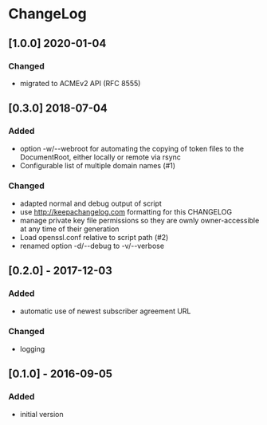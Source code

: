 # ChangeLog

## [1.0.0] 2020-01-04
### Changed
- migrated to ACMEv2 API (RFC 8555)


## [0.3.0] 2018-07-04
### Added
- option -w/--webroot for automating the copying of token files to the
  DocumentRoot, either locally or remote via rsync
- Configurable list of multiple domain names (#1)

### Changed
- adapted normal and debug output of script
- use http://keepachangelog.com formatting for this CHANGELOG
- manage private key file permissions so they are ownly owner-accessible at any
  time of their generation
- Load openssl.conf relative to script path (#2)
- renamed option -d/--debug to -v/--verbose


## [0.2.0] - 2017-12-03
### Added
- automatic use of newest subscriber agreement URL

### Changed
- logging


## [0.1.0] - 2016-09-05
### Added
- initial version

